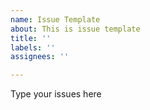 ```yaml
---
name: Issue Template
about: This is issue template
title: ''
labels: ''
assignees: ''

---
```


Type your issues here
